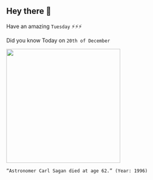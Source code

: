 ## Hey there 👋
Have an amazing `Tuesday` ⚡⚡⚡

Did you know Today on `20th of December`
 
 [<img src="https://upload.wikimedia.org/wikipedia/commons/8/8d/Carl_Sagan_Planetary_Society_cropped.png" width="300" />](https://en.wikipedia.org/wiki/Carl_Sagan#:~:text=After%20suffering%20from%20myelodysplasia%2C%20Sagan,%2C%20on%20December%2020%2C%201996.) 
 ```
“Astronomer Carl Sagan died at age 62.” (Year: 1996)
```
